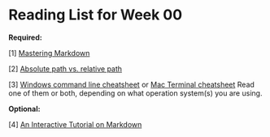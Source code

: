 # Reading List for Week 00

**Required:**

[1] [Mastering Markdown](https://guides.github.com/features/mastering-markdown/)

[2] [Absolute path vs. relative path](http://www.coffeecup.com/help/articles/absolute-vs-relative-pathslinks/)

[3] [Windows command line cheatsheet](https://github.com/jakobzhao/GeovisualAnalytics/blob/master/resource/dos_cheatsheet.jpg) or [Mac Terminal cheatsheet](https://github.com/jakobzhao/GeovisualAnalytics/blob/master/resource/terminal_cheatsheet.jpg) Read one of them or both, depending on what operation system(s) you are using.

**Optional:**

[4] [An Interactive Tutorial on Markdown](https://www.markdowntutorial.com/)